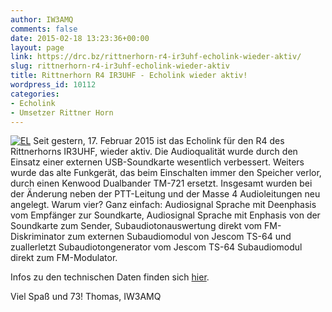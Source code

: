 ```yaml
---
author: IW3AMQ
comments: false
date: 2015-02-18 13:23:36+00:00
layout: page
link: https://drc.bz/rittnerhorn-r4-ir3uhf-echolink-wieder-aktiv/
slug: rittnerhorn-r4-ir3uhf-echolink-wieder-aktiv
title: Rittnerhorn R4 IR3UHF - Echolink wieder aktiv!
wordpress_id: 10112
categories:
- Echolink
- Umsetzer Rittner Horn
---
```


[![EL](https://drc.bz/wp-content/uploads/2015/02/EL.png)](https://drc.bz/wp-content/uploads/2015/02/EL.png)
Seit gestern, 17. Februar 2015 ist das Echolink für den R4 des Rittnerhorns IR3UHF, wieder aktiv. Die Audioqualität wurde durch den Einsatz einer externen USB-Soundkarte wesentlich verbessert. Weiters wurde das alte Funkgerät, das beim Einschalten immer den Speicher verlor, durch einen Kenwood Dualbander TM-721 ersetzt. Insgesamt wurden bei der Änderung neben der PTT-Leitung und der Masse 4 Audioleitungen neu angelegt. Warum vier? Ganz einfach: Audiosignal Sprache mit Deenphasis vom Empfänger zur Soundkarte, Audiosignal Sprache mit Enphasis von der Soundkarte zum Sender, Subaudiotonauswertung direkt vom FM-Diskriminator zum externen Subaudiomodul von Jescom TS-64 und zuallerletzt Subaudiotongenerator vom Jescom TS-64 Subaudiomodul direkt zum FM-Modulator.

Infos zu den technischen Daten finden sich [hier](https://drc.bz/relaisstandorte/rittner-horn-ir3w/).

Viel Spaß und 73! Thomas, IW3AMQ
